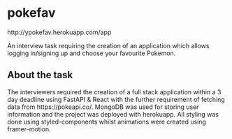 <h1>pokefav</h1>
http://ypokefav.herokuapp.com/app

<p>
  An interview task requiring the creation of an application which allows logging in/signing up and choose your favourite Pokemon.
</p>

<h2>About the task</h2>
<p>The interviewers required the creation of a full stack application within a 3 day deadline using FastAPI & React with the further requirement of fetching data from https://pokeapi.co/. MongoDB was used for storing user information and the project was deployed with herokuapp. All styling was done using styled-components whilst animations were created using framer-motion.</p>
